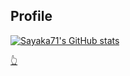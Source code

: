 ## Profile

[![Sayaka71's GitHub stats](https://github-readme-stats.vercel.app/api?username=sayaka71&show_icons=true&theme=onedark)](https://github.com/anuraghazra/github-readme-stats)



[👆](https://github.com/anuraghazra/github-readme-stats)

<!---
sayaka71/sayaka71 is a ✨ special ✨ repository because its `README.md` (this file) appears on your GitHub profile.
You can click the Preview link to take a look at your changes.
--->
